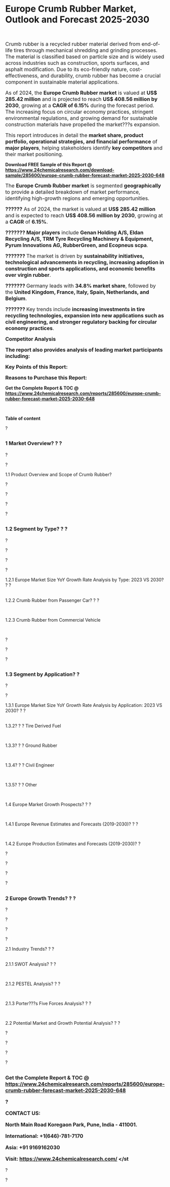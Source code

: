 <h1>Europe Crumb Rubber Market, Outlook and Forecast 2025-2030</h1><br/><p><span style="font-size:16px">Crumb rubber is a recycled rubber material derived from end-of-life tires through mechanical shredding and grinding processes. The material is classified based on particle size and is widely used across industries such as construction, sports surfaces, and asphalt modification. Due to its eco-friendly nature, cost-effectiveness, and durability, crumb rubber has become a crucial component in sustainable material applications.</span></p>
 
 
 
 <p><span style="font-size:16px">As of 2024, the <strong>Europe Crumb Rubber market</strong> is valued at <strong>US$ 285.42 million</strong> and is projected to reach <strong>US$ 408.56 million by 2030</strong>, growing at a <strong><strong>CAGR</strong> of 6.15%</strong> during the forecast period. The increasing focus on circular economy practices, stringent environmental regulations, and growing demand for sustainable construction materials have propelled the market???s expansion.</span></p>
 
 
 
 <p><span style="font-size:16px">This report introduces in detail the <strong>market share, product portfolio, operational strategies, and financial performance</strong> of <strong>major players</strong>, helping stakeholders identify <strong>key competitors</strong> and their market positioning.</span></p>
 
 
 
 <div><b>Download FREE Sample of this Report @ <a href="https://www.24chemicalresearch.com/download-sample/285600/europe-crumb-rubber-forecast-market-2025-2030-648">https://www.24chemicalresearch.com/download-sample/285600/europe-crumb-rubber-forecast-market-2025-2030-648</a></b></div>
 
 
 
 <p><span style="font-size:16px">The <strong>Europe Crumb Rubber market</strong> is segmented <strong>geographically</strong> to provide a detailed breakdown of market performance, identifying high-growth regions and emerging opportunities.</span></p>
 
 
 
 <p><span style="font-size:16px"><strong>??????</strong> As of 2024, the market is valued at <strong>US$ 285.42 million</strong> and is expected to reach <strong>US$ 408.56 million by 2030</strong>, growing at a <strong>CAGR</strong> of <strong>6.15%</strong>.</span></p>
 
 
 
 <p><span style="font-size:16px"><strong>??????? </strong><strong>Major players</strong> include <strong>Genan Holding A/S, Eldan Recycling A/S, TRM Tyre Recycling Machinery & Equipment, Pyrum Innovations AG, RubberGreen, and Ecopneus scpa</strong>.</span></p>
 
 
 
 <p><span style="font-size:16px"><strong>??????? </strong>The market is driven by <strong>sustainability initiatives, technological advancements in recycling, increasing adoption in construction and sports applications, and economic benefits over virgin rubber</strong>.</span></p>
 
 
 
 <p><span style="font-size:16px"><strong>??????? </strong>Germany leads with <strong>34.8% market share</strong>, followed by the <strong>United Kingdom, France, Italy, Spain, Netherlands, and Belgium</strong>.</span></p>
 
 
 
 <p><span style="font-size:16px"><strong>??????? </strong>Key trends include <strong>increasing investments in tire recycling technologies, expansion into new applications such as civil engineering, and stronger regulatory backing for circular economy practices</strong>.</span></p>
 
 
 
 <p><span style="font-size:16px"><strong style="font-size:16px">Competitor Analysis</strong></span></p>
 
 
 
 <p><span style="font-size:16px"><strong>The report also provides analysis of leading market participants including:</strong></span></p>
 
 
 
 <p><span style="font-size:16px"><strong>Key Points of this Report:</strong></span></p>
 
 
 
 <p><span style="font-size:16px"><strong>Reasons to Purchase this Report:</strong></span></p>
 
 
 
 <div><b>Get the Complete Report & TOC @ <a href="https://www.24chemicalresearch.com/reports/285600/europe-crumb-rubber-forecast-market-2025-2030-648">https://www.24chemicalresearch.com/reports/285600/europe-crumb-rubber-forecast-market-2025-2030-648</a></b></div>
 
 
 
 <p><br />
 
 <b>Table of content</b></p>
 
 
 
 <p>? </p>
 
 
 
 <h2><span style="font-size:16px"><strong>1 Market Overview? ? ? </strong></span></h2>
 
 
 
 <p>? </p>
 
 
 
 <p>? </p>
 
 
 
 <p>1.1 Product Overview and Scope of Crumb Rubber? </p>
 
 
 
 <p>? </p>
 
 
 
 <p>? </p>
 
 
 
 <p>? </p>
 
 
 
 <p>? </p>
 
 
 
 <h2><strong><span style="font-size:16px">1.2 Segment by Type? ? ? </span></strong></h2>
 
 
 
 <p>? </p>
 
 
 
 <p>? </p>
 
 
 
 <p>? </p>
 
 
 
 <p>? </p>
 
 
 
 <p>1.2.1 Europe Market Size YoY Growth Rate Analysis by Type: 2023 VS 2030? ? ? <br />
 
 <br />
 
 1.2.2 Crumb Rubber from Passenger Car? ? ? <br />
 
 <br />
 
 1.2.3 Crumb Rubber from Commercial Vehicle<br />
 
 <br />
 
 ? </p>
 
 
 
 <p>? </p>
 
 
 
 <p>? </p>
 
 
 
 <h2><span style="font-size:16px"><strong>1.3 Segment by Application? ? </strong></span></h2>
 
 
 
 <p>? </p>
 
 
 
 <p>? </p>
 
 
 
 <p>1.3.1 Europe Market Size YoY Growth Rate Analysis by Application: 2023 VS 2030? ? ? <br />
 
 <br />
 
 1.3.2? ? ? Tire Derived Fuel<br />
 
 <br />
 
 1.3.3? ? ? Ground Rubber<br />
 
 <br />
 
 1.3.4? ? ? Civil Engineer<br />
 
 <br />
 
 1.3.5? ? ? Other<br />
 
 <br />
 
 1.4 Europe Market Growth Prospects? ? ? <br />
 
 <br />
 
 1.4.1 Europe Revenue Estimates and Forecasts (2019-2030)? ? ? <br />
 
 <br />
 
 1.4.2 Europe Production Estimates and Forecasts (2019-2030)? ? </p>
 
 
 
 <p>? </p>
 
 
 
 <p>? </p>
 
 
 
 <p>? </p>
 
 
 
 <p>? </p>
 
 
 
 <h2><span style="font-size:16px"><strong>2 Europe Growth Trends? ? ? </strong></span></h2>
 
 
 
 <p>? </p>
 
 
 
 <p>? </p>
 
 
 
 <p>? </p>
 
 
 
 <p>? </p>
 
 
 
 <p>2.1 Industry Trends? ? ? <br />
 
 <br />
 
 2.1.1 SWOT Analysis? ? ? <br />
 
 <br />
 
 2.1.2 PESTEL Analysis? ? ? <br />
 
 <br />
 
 2.1.3 Porter???s Five Forces Analysis? ? ? <br />
 
 <br />
 
 2.2 Potential Market and Growth Potential Analysis? ? ? </p>
 
 
 
 <p>? </p>
 
 
 
 <p>? </p>
 
 
 
 <p>? </p>
 
 
 
 <p>? </p>
 
 
 
 <h2><span style="font-size:16px"><st<br>
 
 <div><b>Get the Complete Report & TOC @ <a href="https://www.24chemicalresearch.com/reports/285600/europe-crumb-rubber-forecast-market-2025-2030-648">https://www.24chemicalresearch.com/reports/285600/europe-crumb-rubber-forecast-market-2025-2030-648</a></b></div>
 
 
 
 <p>? </p>
 
 <b>CONTACT US:</b><br />
 
 North Main Road Koregaon Park, Pune, India - 411001.<br />
 
 International: +1(646)-781-7170<br />
 
 Asia: +91 9169162030<br />
 
 Visit: <a href="https://www.24chemicalresearch.com/">https://www.24chemicalresearch.com/</a> </st<br></span></h2>
 
 
 
 <p>? </p>
 
 
 
 <p>? </p>